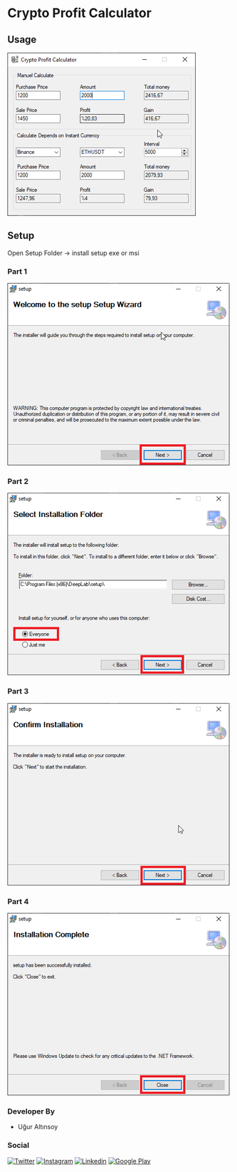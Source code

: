 # Crypto Profit Calculator

## Usage
![Alt text](Pictures/Crypto_Profit_Calculator.png?raw=true)

## Setup
Open Setup Folder ->
install setup exe or msi
### Part 1
![Alt text](Pictures/setup_1.png?raw=true)
### Part 2
![Alt text](Pictures/setup_2.png?raw=true)
### Part 3
![Alt text](Pictures/setup_3.png?raw=true)
### Part 4
![Alt text](Pictures/setup_4.png?raw=true)

### Developer By
- Uğur Altınsoy

### Social
[![Twitter](https://img.shields.io/badge/twitter-%231DA1F2.svg?&style=for-the-badge&logo=twitter&logoColor=white)](https://twitter.com/uguraltnsy)
[![Instagram](https://img.shields.io/badge/instagram-%23E4405F.svg?&style=for-the-badge&logo=instagram&logoColor=white)](https://www.instagram.com/ugur.altnsy)
[![Linkedin](https://img.shields.io/badge/linkedin-%230077B5.svg?&style=for-the-badge&logo=linkedin&logoColor=white)](https://www.linkedin.com/in/uğur-altınsoy/)
[![Google Play](https://img.shields.io/badge/Google%20Play-414141?logo=google-play&logoColor=white&style=for-the-badge)](https://play.google.com/store/apps/developer?id=DeepLab&hl=tr)
